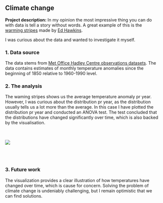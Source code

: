 ## Climate change

**Project description:** 
In my opinion the most impressive thing you can do with data is tell a story without words.
A great example of this is the [warming stripes](https://en.wikipedia.org/wiki/Warming_stripes) made by [Ed Hawkins](https://en.wikipedia.org/wiki/Ed_Hawkins_(climatologist)). 

I was curious about the data and wanted to investigate it myself.  

### 1. Data source

The data stems from [Met Office Hadley Centre observations datasets](https://www.metoffice.gov.uk/hadobs/hadcrut5/data/current/download.html). The data contains estimates of monthly temperature anomalies since the beginning of 1850 relative to 1960-1990 level. 

### 2. The analysis

The waming stripes shows us the average temperature anomaly pr year. However, I was curious about the distribution pr year, as the distribution usually tells us a lot more than the average. In this case I have plotted the distribution pr year and conducted an ANOVA test. The test concluded that the distributions have changed significantly over time, which is also backed by the visualisation.  
<br><br>

<img src="images/climate_plot.png?raw=true"/>

<br><br>
### 3. Future work

The visualization provides a clear illustration of how temperatures have changed over time, which is cause for concern. Solving the problem of climate change is undeniably challenging, but I remain optimistic that we can find solutions.



